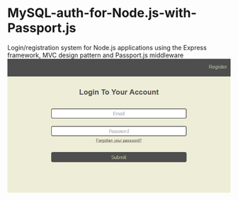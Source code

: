 # MySQL-auth-for-Node.js-with-Passport.js
Login/registration system for Node.js applications using the Express framework, MVC design pattern and Passport.js middleware
![Test Image 1](/screenshots/login.png)
